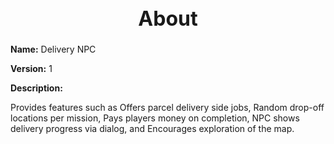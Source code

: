 <h1 style="text-align:center; font-size:2rem; font-weight:bold;">About</h1>

**Name:**
Delivery NPC

**Version:**
1

**Description:**

Provides features such as Offers parcel delivery side jobs, Random drop-off locations per mission, Pays players money on completion, NPC shows delivery progress via dialog, and Encourages exploration of the map.

